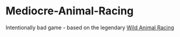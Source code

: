 # Mediocre-Animal-Racing
 Intentionally bad game - based on the legendary [Wild Animal Racing](https://store.steampowered.com/app/389510/Wild_Animal_Racing/)
